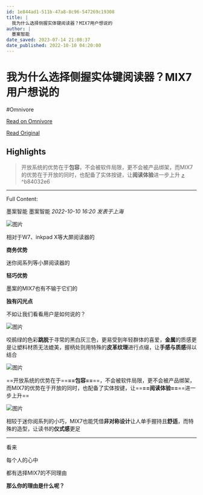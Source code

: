 ```yaml
---
id: 1e844ad1-511b-47a8-8c96-547269c19308
title: |
  我为什么选择侧握实体键阅读器？MIX7用户想说的
author: |
  墨案智能
date_saved: 2023-07-14 21:08:37
date_published: 2022-10-10 04:20:00
---
```


# 我为什么选择侧握实体键阅读器？MIX7用户想说的
#Omnivore

[Read on Omnivore](https://omnivore.app/me/mix-7-1895717ae31)

[Read Original](https://mp.weixin.qq.com/s/h7TObw-S5TfAxNE6Dw2Xlw)

## Highlights

> 开放系统的优势在于**包容**，不会被软件局限，更不会被产品绑架，而MIX7的优势在于开放的同时，也配备了实体按键，让**阅读体验**进一步上升 [⤴️](https://omnivore.app/me/mix-7-1895717ae31#b84032e6-72d7-47d5-8bfe-cb2e59631c06)  ^b84032e6


--- 

Full Content: 

 墨案智能  墨案智能 _2022-10-10 16:20_ _发表于上海_ 

![图片](https://proxy-prod.omnivore-image-cache.app/0x0,sDK7s_MDpLVyhfEyCdNIqeiz10u0cHtQ_kE6iT3GJC7M/https://mmbiz.qpic.cn/mmbiz_png/88BJ1DpDU55WhqkgwbSZdDGsRr7Srdc7RRL7HZicBWDTewXqITkbiaLKZsHa73gsmd5bJ315d6Y4pH7VRnFtLceQ/640?wx_fmt=png)

相对于W7、inkpad X等大屏阅读器的

**商务优势**

迷你阅系列等小屏阅读器的

**轻巧优势**

墨案的MIX7也有不输于它们的

**独有闪光点**

不如让我们看看用户是如何说的？

![图片](https://proxy-prod.omnivore-image-cache.app/0x0,s1Dh2two6fmLoCyZmbJmAOXqu5kvAtlAcT-jIDXO2JIo/https://mmbiz.qpic.cn/mmbiz_png/88BJ1DpDU54SfNvxftvg2HVicbrmQBjbQOknXO6Ralwvicia3Frcjaf8ygib5zIh0M2GZQ3lKHtiapyGgQbDWZkpJWw/640?wx_fmt=png)

咬鹃绿的色彩**跳脱**于寻常的黑白灰三色，更易受到年轻群体的喜爱，**金属**的质感更是让塑料材质无法媲美，握柄处则用特殊的**皮革纹理**进行点缀，让**手感与质感**得以结合

![图片](https://proxy-prod.omnivore-image-cache.app/0x0,sAZAaw4bY-IKxxseJZUyCKRfR51jIynZSGn2QR_kFulE/https://mmbiz.qpic.cn/mmbiz_png/88BJ1DpDU54SfNvxftvg2HVicbrmQBjbQ1hxX4x55ml3rSwhrNTKLasdXdYibeV5LmqwW9UciclyykV8gjhgHA5Fw/640?wx_fmt=png)

==开放系统的优势在于==**==包容==**==，不会被软件局限，更不会被产品绑架，而MIX7的优势在于开放的同时，也配备了实体按键，让==**==阅读体验==**==进一步上升==

![图片](https://proxy-prod.omnivore-image-cache.app/0x0,sm8nSsF23HEGDn7oviEsY75WJN5xFE4ui7c9UKMUpE9k/https://mmbiz.qpic.cn/mmbiz_png/88BJ1DpDU54SfNvxftvg2HVicbrmQBjbQPDoo9103DDRUicRk47Za6o3EIePttzoNwGHtk1shtpMpoWSbLiax7eoQ/640?wx_fmt=png)  

相较于迷你阅系列的小巧，MIX7也能凭借**非对称设计**让人单手握持且**舒适**，而特殊的造型，让读书的**仪式感**更足

---

看来

每个人的心中

都有选择MIX7的不同理由

**那么你的理由是什么呢？**
